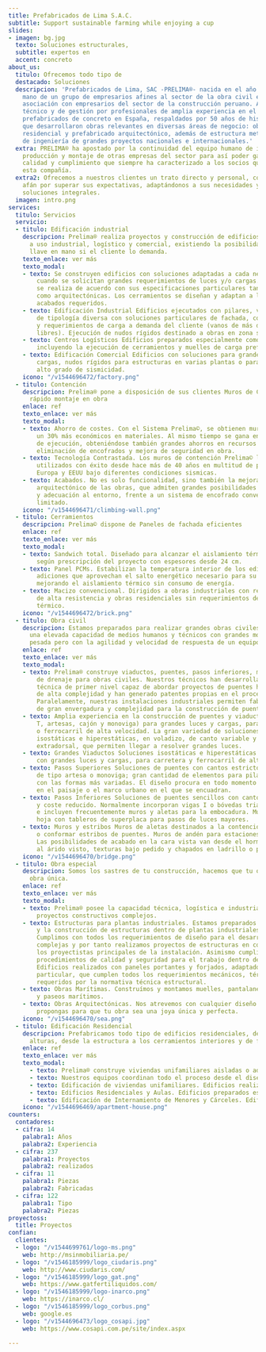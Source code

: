 ```yaml
---
title: Prefabricados de Lima S.A.C.
subtitle: Support sustainable farming while enjoying a cup
slides:
- imagen: bg.jpg
  texto: Soluciones estructurales,
  subtitle: expertos en
  accent: concreto
about_us:
  titulo: Ofrecemos todo tipo de
  destacado: Soluciones
  descripcion: 'Prefabricados de Lima, SAC -PRELIMA®- nacida en el año 2012 de la
    mano de un grupo de empresarios afines al sector de la obra civil en España, en
    asociación con empresarios del sector de la construcción peruano. Apoyados a nivel
    técnico y de gestión por profesionales de amplia experiencia en el sector de los
    prefabricados de concreto en España, respaldados por 50 años de historia en los
    que desarrollaron obras relevantes en diversas áreas de negocio: obra civil, industrial,
    residencial y prefabricado arquitectónico, además de estructura metálica y desarrollo
    de ingeniería de grandes proyectos nacionales e internacionales.'
  extra: PRELIMA® ha apostado por la continuidad del equipo humano de ingeniería,
    producción y montaje de otras empresas del sector para así poder garantizar la
    calidad y cumplimiento que siempre ha caracterizado a los socios que han fundado
    esta compañía.
  extra2: Ofrecemos a nuestros clientes un trato directo y personal, con un constante
    afán por superar sus expectativas, adaptándonos a sus necesidades y aportando
    soluciones integrales.
  imagen: intro.png
services:
  titulo: Servicios
  servicio:
  - titulo: Edificación industrial
    descripcion: Prelima® realiza proyectos y construcción de edificios destinados
      a uso industrial, logístico y comercial, existiendo la posibilidad de ejecución
      llave en mano si el cliente lo demanda.
    texto_enlace: ver más
    texto_modal:
    - texto: Se construyen edificios con soluciones adaptadas a cada necesidad, incluso
        cuando se solicitan grandes requerimientos de luces y/o cargas. Cada proyecto
        se realiza de acuerdo con sus especificaciones particulares tanto técnicas
        como arquitectónicas. Los cerramientos se diseñan y adaptan a las formas y
        acabados requeridos.
    - texto: Edificación Industrial Edificios ejecutados con pilares, vigas y forjados
        de tipología diversa con soluciones particulares de fachada, con grandes luces
        y requerimientos de carga a demanda del cliente (vanos de más de 50 metros
        libres). Ejecución de nudos rígidos destinado a obras en zona sísmica.
    - texto: Centros Logísticos Edificios preparados especialmente como centros logísticos,
        incluyendo la ejecución de cerramientos y muelles de carga prefabricados.
    - texto: Edificación Comercial Edificios con soluciones para grandes luces y/o
        cargas, nudos rígidos para estructuras en varias plantas o para zonas con
        alto grado de sismicidad.
    icono: "/v1544696472/factory.png"
  - titulo: Contención
    descripcion: Prelima® pone a disposición de sus clientes Muros de Contención de
      rápido montaje en obra
    enlace: ref
    texto_enlace: ver más
    texto_modal:
    - texto: Ahorro de costes. Con el Sistema Prelima©, se obtienen muros de contención
        un 30% más económicos en materiales. Al mismo tiempo se gana en velocidad
        de ejecución, obteniéndose también grandes ahorros en recursos de montaje,
        eliminación de encofrados y mejora de seguridad en obra.
    - texto: Tecnología Contrastada. Los muros de contención Prelima© llevan siendo
        utilizados con éxito desde hace más de 40 años en multitud de proyectos en
        Europa y EEUU bajo diferentes condiciones sismicas.
    - texto: Acabados. No es solo funcionalidad, sino también la mejora del acabado
        arquitectónico de las obras, que admiten grandes posibilidades de personalización
        y adecuación al entorno, frente a un sistema de encofrado convencional, muy
        limitado.
    icono: "/v1544696471/climbing-wall.png"
  - titulo: Cerramientos
    descripcion: Prelima© dispone de Paneles de fachada eficientes
    enlace: ref
    texto_enlace: ver más
    texto_modal:
    - texto: Sandwich total. Diseñado para alcanzar el aislamiento térmico y acústico
        según prescripción del proyecto con espesores desde 24 cm.
    - texto: Panel PCMs. Estabilizan la temperatura interior de los edificio, mediante
        adiciones que aprovechan el salto energético necesario para su cambio de fase,
        mejorando el aislamiento térmico sin consumo de energía.
    - texto: Macizo convencional. Dirigidos a obras industriales con requerimientos
        de alta resistencia y obras residenciales sin requerimientos de aislamiento
        térmico.
    icono: "/v1544696472/brick.png"
  - titulo: Obra civil
    descripcion: Estamos preparados para realizar grandes obras civiles que requieren
      una elevada capacidad de medios humanos y técnicos con grandes moldes y maquinaria
      pesada pero con la agilidad y velocidad de respuesta de un equipo ligero.
    enlace: ref
    texto_enlace: ver más
    texto_modal:
    - texto: Prelima® construye viaductos, puentes, pasos inferiores, muros y obras
        de drenaje para obras civiles. Nuestros técnicos han desarrollado una experienca
        técnica de primer nivel capaz de abordar proyectos de puentes hiperestáticos
        de alta complejidad y han generado patentes propias en el proceso de sus proyectos.
        Paralelamente, nuestras instalaciones industriales permiten fabricar piezas
        de gran envergadura y complejidad para la construcción de puentes prefabricados.
    - texto: Amplia experiencia en la construcción de puentes y viaductos (vigas doble
        T, artesas, cajón y monoviga) para grandes luces y cargas, para carretera
        o ferrocarril de alta velocidad. La gran variedad de soluciones abarca disposiciones
        isostáticas e hiperestáticas, en voladizo, de canto variable y con pretensado
        extradorsal, que permiten llegar a resolver grandes luces.
    - texto: Grandes Viaductos Soluciones isostáticas e hiperestáticas para puentes
        con grandes luces y cargas, para carretera y ferrocarril de alta velocidad.
    - texto: Pasos Superiores Soluciones de puentes con cantos estrictos o canto variable,
        de tipo artesa o monoviga; gran cantidad de elementos para pilas y dinteles
        con las formas más variadas. El diseño procura en todo momento la integración
        en el paisaje o el marco urbano en el que se encuadran.
    - texto: Pasos Inferiores Soluciones de puentes sencillos con cantos estrictos
        y coste reducido. Normalmente incorporan vigas I o bóvedas triarticuladas
        e incluyen frecuentemente muros y aletas para la embocadura. Muros de doble
        hoja con tableros de superplaca para pasos de luces mayores.
    - texto: Muros y estribos Muros de aletas destinados a la contención de tierras
        o conformar estribos de puentes. Muros de andén para estaciones de ferrocarril.
        Las posibilidades de acabado en la cara vista van desde el hormigón liso pintado,
        al árido visto, texturas bajo pedido y chapados en ladrillo o piedra natural.
    icono: "/v1544696470/bridge.png"
  - titulo: Obra especial
    descripcion: Somos los sastres de tu construcción, hacemos que tu obra sea una
      obra única.
    enlace: ref
    texto_enlace: ver más
    texto_modal:
    - texto: Prelima® posee la capacidad técnica, logística e industrial para realizar
        proyectos constructivos complejos.
    - texto: Estructuras para plantas industriales. Estamos preparados para el diseño
        y la construcción de estructuras dentro de plantas industriales y refinerías.
        Cumplimos con todos los requerimientos de diseño para el desarrollo de instalaciones
        complejas y por tanto realizamos proyectos de estructuras en combinación con
        los proyectistas principales de la instalación. Asimismo cumplimos con los
        procedimientos de calidad y seguridad para el trabajo dentro de las plantas.
        Edificios realizados con paneles portantes y forjados, adaptados a cada caso
        particular, que cumplen todos los requerimientos mecánicos, térmicos y acústicos
        requeridos por la normativa técnica estructural.
    - texto: Obras Marítimas. Construímos y montamos muelles, pantalanes, rompeolas
        y paseos marítimos.
    - texto: Obras Arquitectónicas. Nos atrevemos con cualquier diseño exclusivo que
        propongas para que tu obra sea una joya única y perfecta.
    icono: "/v1544696470/sea.png"
  - titulo: Edificación Residencial
    descripcion: Prefabricamos todo tipo de edificios residenciales, de una a varias
      alturas, desde la estructura a los cerramientos interiores y de fachada.
    enlace: ref
    texto_enlace: ver más
    texto_modal:
      - texto: Prelima® construye viviendas unifamiliares aisladas o adosadas y edificios en altura. Nuestras soluciones adaptan un alto grado de prefabricación a las necesidades específicas de cada proyecto con gran flexibilidad, respetando también el uso del edificio, el diseño arquitectónico y los acabados prescritos. Las terminaciones de los cerramientos se pueden realizar en liso, árido lavado, ladrillo, piedra vista o texturizado
      - texto: Nuestros equipos coordinan todo el proceso desde el diseño hasta la finalización del montaje de la estructura completa. A petición del cliente, también puede realizar la construcción completa de los edificios incluyendo los acabados finales.
      - texto: Edificación de viviendas unifamiliares. Edificios realizados con paneles portantes y forjados, adaptados a cada caso particular, que cumplen todos los requerimientos mecánicos, térmicos y acústicos requeridos por las normas técnicas de edificación.
      - texto: Edificios Residenciales y Aulas. Edificios preparados especialmente para su uso como centros residenciales de uso público o de enseñanza.
      - texto: Edificación de Internamiento de Menores y Cárceles. Edificios adaptados a los requerimientos de seguridad y de instalaciones especiales para el internamiento de menores y adultos.
    icono: "/v1544696469/apartment-house.png"
counters:
  contadores:
  - cifra: 14
    palabra1: Años
    palabra2: Experiencia
  - cifra: 237
    palabra1: Proyectos
    palabra2: realizados
  - cifra: 11
    palabra1: Piezas
    palabra2: Fabricadas
  - cifra: 122
    palabra1: Tipo
    palabra2: Piezas
proyectoss:
  title: Proyectos
confian:
  clientes:
  - logo: "/v1544699761/logo-ms.png"
    web: http://msinmobiliaria.pe/
  - logo: "/v1546185999/logo_ciudaris.png"
    web: http://www.ciudaris.com/
  - logo: "/v1546185999/logo_gat.png"
    web: https://www.gatfertiliquidos.com/
  - logo: "/v1546185999/logo-inarco.png"
    web: https://inarco.cl/
  - logo: "/v1546185999/logo_corbus.png"
    web: google.es
  - logo: "/v1544696473/logo_cosapi.jpg"
    web: https://www.cosapi.com.pe/site/index.aspx

---
```

